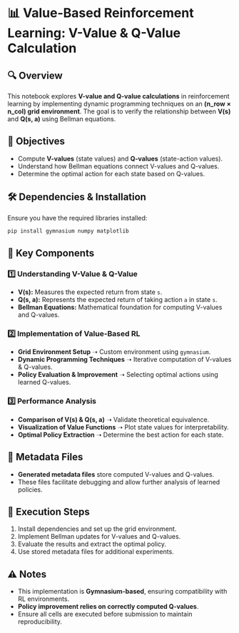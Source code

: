 # 📊 Value-Based Reinforcement Learning: V-Value & Q-Value Calculation

## 🔍 Overview
This notebook explores **V-value and Q-value calculations** in reinforcement learning by implementing dynamic programming techniques on an **(n_row × n_col) grid environment**. The goal is to verify the relationship between **V(s)** and **Q(s, a)** using Bellman equations.

## 🎯 Objectives
- Compute **V-values** (state values) and **Q-values** (state-action values).
- Understand how Bellman equations connect V-values and Q-values.
- Determine the optimal action for each state based on Q-values.

## 🛠 Dependencies & Installation
Ensure you have the required libraries installed:
```bash
pip install gymnasium numpy matplotlib
```

## 🔑 Key Components
### 1️⃣ Understanding V-Value & Q-Value
- **V(s):** Measures the expected return from state `s`.
- **Q(s, a):** Represents the expected return of taking action `a` in state `s`.
- **Bellman Equations:** Mathematical foundation for computing V-values and Q-values.

### 2️⃣ Implementation of Value-Based RL
- **Grid Environment Setup** ➝ Custom environment using `gymnasium`.
- **Dynamic Programming Techniques** ➝ Iterative computation of V-values & Q-values.
- **Policy Evaluation & Improvement** ➝ Selecting optimal actions using learned Q-values.

### 3️⃣ Performance Analysis
- **Comparison of V(s) & Q(s, a)** ➝ Validate theoretical equivalence.
- **Visualization of Value Functions** ➝ Plot state values for interpretability.
- **Optimal Policy Extraction** ➝ Determine the best action for each state.

## 📂 Metadata Files
- **Generated metadata files** store computed V-values and Q-values.
- These files facilitate debugging and allow further analysis of learned policies.

## 🚀 Execution Steps
1. Install dependencies and set up the grid environment.
2. Implement Bellman updates for V-values and Q-values.
3. Evaluate the results and extract the optimal policy.
4. Use stored metadata files for additional experiments.

## ⚠️ Notes
- This implementation is **Gymnasium-based**, ensuring compatibility with RL environments.
- **Policy improvement relies on correctly computed Q-values**.
- Ensure all cells are executed before submission to maintain reproducibility.


